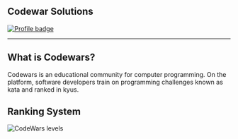 ## Codewar Solutions

[![Profile badge](https://www.codewars.com/users/DhanteyUD/badges/large)](https://www.codewars.com/users/DhanteyUD)

---

## What is Codewars?

Codewars is an educational community for computer programming. On the platform, software developers train on programming challenges known as kata and ranked in kyus.

## Ranking System

![CodeWars levels](https://i.imgur.com/Vm77XMv.png)

